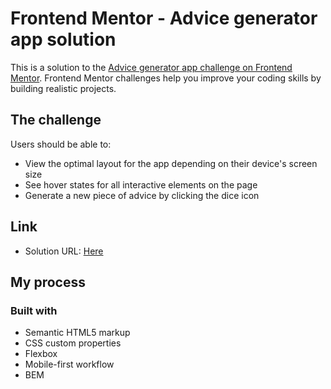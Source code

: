 # Frontend Mentor - Advice generator app solution

This is a solution to the [Advice generator app challenge on Frontend Mentor](https://www.frontendmentor.io/challenges/advice-generator-app-QdUG-13db). Frontend Mentor challenges help you improve your coding skills by building realistic projects.

## The challenge

Users should be able to:

- View the optimal layout for the app depending on their device's screen size
- See hover states for all interactive elements on the page
- Generate a new piece of advice by clicking the dice icon

## Link

- Solution URL: [Here](https://matbac85.github.io/advice-generator-app/)

## My process

### Built with

- Semantic HTML5 markup
- CSS custom properties
- Flexbox
- Mobile-first workflow
- BEM

